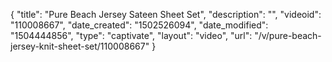 {
    "title": "Pure Beach Jersey Sateen Sheet Set",
    "description": "",
    "videoid": "110008667",
    "date_created": "1502526094",
    "date_modified": "1504444856",
    "type": "captivate",
    "layout": "video",
    "url": "\/v\/pure-beach-jersey-knit-sheet-set\/110008667"
}